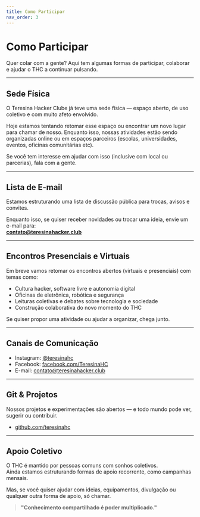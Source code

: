 ```yaml
---
title: Como Participar
nav_order: 3
---
```


# Como Participar

Quer colar com a gente? Aqui tem algumas formas de participar, colaborar e ajudar o THC a continuar pulsando.

---

## Sede Física

O Teresina Hacker Clube já teve uma sede física — espaço aberto, de uso coletivo e com muito afeto envolvido.

Hoje estamos tentando retomar esse espaço ou encontrar um novo lugar para chamar de nosso. Enquanto isso, nossas atividades estão sendo organizadas online ou em espaços parceiros (escolas, universidades, eventos, oficinas comunitárias etc).

Se você tem interesse em ajudar com isso (inclusive com local ou parcerias), fala com a gente.

---

## Lista de E-mail

Estamos estruturando uma lista de discussão pública para trocas, avisos e convites.

Enquanto isso, se quiser receber novidades ou trocar uma ideia, envie um e-mail para:  
**contato@teresinahacker.club**

---

## Encontros Presenciais e Virtuais

Em breve vamos retomar os encontros abertos (virtuais e presenciais) com temas como:

- Cultura hacker, software livre e autonomia digital
- Oficinas de eletrônica, robótica e segurança
- Leituras coletivas e debates sobre tecnologia e sociedade
- Construção colaborativa do novo momento do THC

Se quiser propor uma atividade ou ajudar a organizar, chega junto.

---

## Canais de Comunicação

- Instagram: [@teresinahc](https://instagram.com/teresinahc)
- Facebook: [facebook.com/TeresinaHC](https://www.facebook.com/TeresinaHC/)
- E-mail: [contato@teresinahacker.club](mailto:contato@teresinahacker.club)

---

## Git & Projetos

Nossos projetos e experimentações são abertos — e todo mundo pode ver, sugerir ou contribuir.

- [github.com/teresinahc](https://github.com/teresinahc)

---

## Apoio Coletivo

O THC é mantido por pessoas comuns com sonhos coletivos.  
Ainda estamos estruturando formas de apoio recorrente, como campanhas mensais.

Mas, se você quiser ajudar com ideias, equipamentos, divulgação ou qualquer outra forma de apoio, só chamar.

> **"Conhecimento compartilhado é poder multiplicado."**
